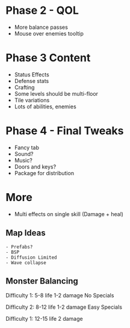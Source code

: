 # Phase 2 - QOL
- More balance passes
- Mouse over enemies tooltip

# Phase 3 Content
- Status Effects
- Defense stats
- Crafting
- Some levels should be multi-floor
- Tile variations
- Lots of abilities, enemies

# Phase 4 - Final Tweaks
- Fancy tab
- Sound?
- Music?
- Doors and keys?
- Package for distribution

# More
- Multi effects on single skill (Damage + heal)

## Map Ideas
    - Prefabs?
    - BSP
    - Diffusion Limited
    - Wave collapse


## Monster Balancing

Difficulty 1:
5-8 life
1-2 damage
No Specials

Difficulty 2:
8-12 life
1-2 damage
Easy Specials

Difficulty 1:
12-15 life
2 damage

